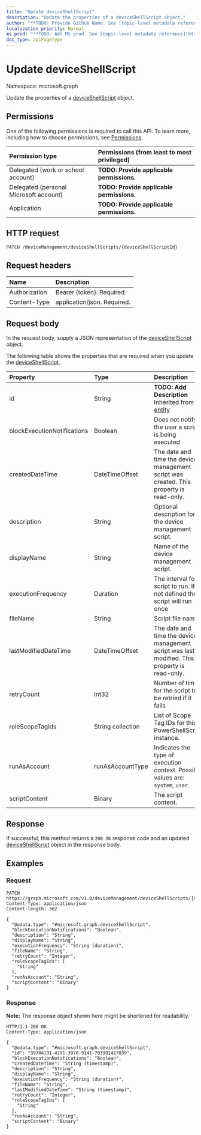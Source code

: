 ```yaml
---
title: "Update deviceShellScript"
description: "Update the properties of a deviceShellScript object."
author: "**TODO: Provide Github Name. See [topic-level metadata reference](https://msgo.azurewebsites.net/add/document/guidelines/metadata.html#topic-level-metadata)**"
localization_priority: Normal
ms.prod: "**TODO: Add MS prod. See [topic-level metadata reference](https://msgo.azurewebsites.net/add/document/guidelines/metadata.html#topic-level-metadata)**"
doc_type: apiPageType
---
```


# Update deviceShellScript
Namespace: microsoft.graph



Update the properties of a [deviceShellScript](../resources/deviceshellscript.md) object.

## Permissions
One of the following permissions is required to call this API. To learn more, including how to choose permissions, see [Permissions](/graph/permissions-reference).

|Permission type|Permissions (from least to most privileged)|
|:---|:---|
|Delegated (work or school account)|**TODO: Provide applicable permissions.**|
|Delegated (personal Microsoft account)|**TODO: Provide applicable permissions.**|
|Application|**TODO: Provide applicable permissions.**|

## HTTP request

<!-- {
  "blockType": "ignored"
}
-->
``` http
PATCH /deviceManagement/deviceShellScripts/{deviceShellScriptId}
```

## Request headers
|Name|Description|
|:---|:---|
|Authorization|Bearer {token}. Required.|
|Content-Type|application/json. Required.|

## Request body
In the request body, supply a JSON representation of the [deviceShellScript](../resources/deviceshellscript.md) object.

The following table shows the properties that are required when you update the [deviceShellScript](../resources/deviceshellscript.md).

|Property|Type|Description|
|:---|:---|:---|
|id|String|**TODO: Add Description** Inherited from [entity](../resources/entity.md)|
|blockExecutionNotifications|Boolean|Does not notify the user a script is being executed|
|createdDateTime|DateTimeOffset|The date and time the device management script was created. This property is read-only.|
|description|String|Optional description for the device management script.|
|displayName|String|Name of the device management script.|
|executionFrequency|Duration|The interval for script to run. If not defined the script will run once|
|fileName|String|Script file name.|
|lastModifiedDateTime|DateTimeOffset|The date and time the device management script was last modified. This property is read-only.|
|retryCount|Int32|Number of times for the script to be retried if it fails|
|roleScopeTagIds|String collection|List of Scope Tag IDs for this PowerShellScript instance.|
|runAsAccount|runAsAccountType|Indicates the type of execution context. Possible values are: `system`, `user`.|
|scriptContent|Binary|The script content.|



## Response

If successful, this method returns a `200 OK` response code and an updated [deviceShellScript](../resources/deviceshellscript.md) object in the response body.

## Examples

### Request
<!-- {
  "blockType": "request",
  "name": "update_deviceshellscript"
}
-->
``` http
PATCH https://graph.microsoft.com/v1.0/deviceManagement/deviceShellScripts/{deviceShellScriptId}
Content-Type: application/json
Content-length: 362

{
  "@odata.type": "#microsoft.graph.deviceShellScript",
  "blockExecutionNotifications": "Boolean",
  "description": "String",
  "displayName": "String",
  "executionFrequency": "String (duration)",
  "fileName": "String",
  "retryCount": "Integer",
  "roleScopeTagIds": [
    "String"
  ],
  "runAsAccount": "String",
  "scriptContent": "Binary"
}
```


### Response
**Note:** The response object shown here might be shortened for readability.
<!-- {
  "blockType": "response",
  "truncated": true
}
-->
``` http
HTTP/1.1 200 OK
Content-Type: application/json

{
  "@odata.type": "#microsoft.graph.deviceShellScript",
  "id": "39704191-4191-3970-9141-703991417039",
  "blockExecutionNotifications": "Boolean",
  "createdDateTime": "String (timestamp)",
  "description": "String",
  "displayName": "String",
  "executionFrequency": "String (duration)",
  "fileName": "String",
  "lastModifiedDateTime": "String (timestamp)",
  "retryCount": "Integer",
  "roleScopeTagIds": [
    "String"
  ],
  "runAsAccount": "String",
  "scriptContent": "Binary"
}
```

